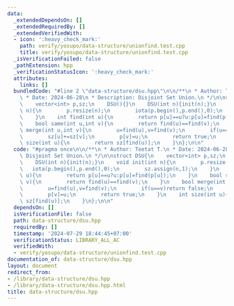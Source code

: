 ```yaml
---
data:
  _extendedDependsOn: []
  _extendedRequiredBy: []
  _extendedVerifiedWith:
  - icon: ':heavy_check_mark:'
    path: verify/yosupo/data-structure/unionfind.test.cpp
    title: verify/yosupo/data-structure/unionfind.test.cpp
  _isVerificationFailed: false
  _pathExtension: hpp
  _verificationStatusIcon: ':heavy_check_mark:'
  attributes:
    links: []
  bundledCode: "#line 2 \"data-structure/dsu.hpp\"\n\n/**\n * Author: Teetat T.\n\
    \ * Date: 2024-06-28\n * Description: Disjoint Set Union.\n */\n\nstruct DSU{\n\
    \    vector<int> p,sz;\n    DSU(){}\n    DSU(int n){init(n);}\n    void init(int\
    \ n){\n        p.resize(n);\n        iota(p.begin(),p.end(),0);\n        sz.assign(n,1);\n\
    \    }\n    int find(int u){\n        return p[u]==u?u:p[u]=find(p[u]);\n    }\n\
    \    bool same(int u,int v){\n        return find(u)==find(v);\n    }\n    bool\
    \ merge(int u,int v){\n        u=find(u),v=find(v);\n        if(u==v)return false;\n\
    \        sz[u]+=sz[v];\n        p[v]=u;\n        return true;\n    }\n    int\
    \ size(int u){\n        return sz[find(u)];\n    }\n};\n\n"
  code: "#pragma once\n\n/**\n * Author: Teetat T.\n * Date: 2024-06-28\n * Description:\
    \ Disjoint Set Union.\n */\n\nstruct DSU{\n    vector<int> p,sz;\n    DSU(){}\n\
    \    DSU(int n){init(n);}\n    void init(int n){\n        p.resize(n);\n     \
    \   iota(p.begin(),p.end(),0);\n        sz.assign(n,1);\n    }\n    int find(int\
    \ u){\n        return p[u]==u?u:p[u]=find(p[u]);\n    }\n    bool same(int u,int\
    \ v){\n        return find(u)==find(v);\n    }\n    bool merge(int u,int v){\n\
    \        u=find(u),v=find(v);\n        if(u==v)return false;\n        sz[u]+=sz[v];\n\
    \        p[v]=u;\n        return true;\n    }\n    int size(int u){\n        return\
    \ sz[find(u)];\n    }\n};\n\n"
  dependsOn: []
  isVerificationFile: false
  path: data-structure/dsu.hpp
  requiredBy: []
  timestamp: '2024-07-29 18:44:45+07:00'
  verificationStatus: LIBRARY_ALL_AC
  verifiedWith:
  - verify/yosupo/data-structure/unionfind.test.cpp
documentation_of: data-structure/dsu.hpp
layout: document
redirect_from:
- /library/data-structure/dsu.hpp
- /library/data-structure/dsu.hpp.html
title: data-structure/dsu.hpp
---
```

